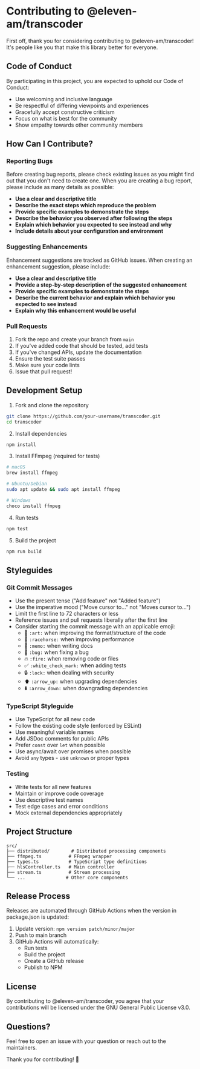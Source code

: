 # Contributing to @eleven-am/transcoder

First off, thank you for considering contributing to @eleven-am/transcoder! It's people like you that make this library better for everyone.

## Code of Conduct

By participating in this project, you are expected to uphold our Code of Conduct:
- Use welcoming and inclusive language
- Be respectful of differing viewpoints and experiences
- Gracefully accept constructive criticism
- Focus on what is best for the community
- Show empathy towards other community members

## How Can I Contribute?

### Reporting Bugs

Before creating bug reports, please check existing issues as you might find out that you don't need to create one. When you are creating a bug report, please include as many details as possible:

- **Use a clear and descriptive title**
- **Describe the exact steps which reproduce the problem**
- **Provide specific examples to demonstrate the steps**
- **Describe the behavior you observed after following the steps**
- **Explain which behavior you expected to see instead and why**
- **Include details about your configuration and environment**

### Suggesting Enhancements

Enhancement suggestions are tracked as GitHub issues. When creating an enhancement suggestion, please include:

- **Use a clear and descriptive title**
- **Provide a step-by-step description of the suggested enhancement**
- **Provide specific examples to demonstrate the steps**
- **Describe the current behavior and explain which behavior you expected to see instead**
- **Explain why this enhancement would be useful**

### Pull Requests

1. Fork the repo and create your branch from `main`
2. If you've added code that should be tested, add tests
3. If you've changed APIs, update the documentation
4. Ensure the test suite passes
5. Make sure your code lints
6. Issue that pull request!

## Development Setup

1. Fork and clone the repository
```bash
git clone https://github.com/your-username/transcoder.git
cd transcoder
```

2. Install dependencies
```bash
npm install
```

3. Install FFmpeg (required for tests)
```bash
# macOS
brew install ffmpeg

# Ubuntu/Debian
sudo apt update && sudo apt install ffmpeg

# Windows
choco install ffmpeg
```

4. Run tests
```bash
npm test
```

5. Build the project
```bash
npm run build
```

## Styleguides

### Git Commit Messages

- Use the present tense ("Add feature" not "Added feature")
- Use the imperative mood ("Move cursor to..." not "Moves cursor to...")
- Limit the first line to 72 characters or less
- Reference issues and pull requests liberally after the first line
- Consider starting the commit message with an applicable emoji:
  - 🎨 `:art:` when improving the format/structure of the code
  - 🐎 `:racehorse:` when improving performance
  - 📝 `:memo:` when writing docs
  - 🐛 `:bug:` when fixing a bug
  - 🔥 `:fire:` when removing code or files
  - ✅ `:white_check_mark:` when adding tests
  - 🔒 `:lock:` when dealing with security
  - ⬆️ `:arrow_up:` when upgrading dependencies
  - ⬇️ `:arrow_down:` when downgrading dependencies

### TypeScript Styleguide

- Use TypeScript for all new code
- Follow the existing code style (enforced by ESLint)
- Use meaningful variable names
- Add JSDoc comments for public APIs
- Prefer `const` over `let` when possible
- Use async/await over promises when possible
- Avoid `any` types - use `unknown` or proper types

### Testing

- Write tests for all new features
- Maintain or improve code coverage
- Use descriptive test names
- Test edge cases and error conditions
- Mock external dependencies appropriately

## Project Structure

```
src/
├── distributed/        # Distributed processing components
├── ffmpeg.ts          # FFmpeg wrapper
├── types.ts           # TypeScript type definitions
├── hlsController.ts   # Main controller
├── stream.ts          # Stream processing
└── ...               # Other core components
```

## Release Process

Releases are automated through GitHub Actions when the version in package.json is updated:

1. Update version: `npm version patch/minor/major`
2. Push to main branch
3. GitHub Actions will automatically:
   - Run tests
   - Build the project
   - Create a GitHub release
   - Publish to NPM

## License

By contributing to @eleven-am/transcoder, you agree that your contributions will be licensed under the GNU General Public License v3.0.

## Questions?

Feel free to open an issue with your question or reach out to the maintainers.

Thank you for contributing! 🎉